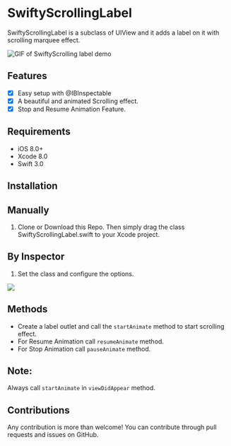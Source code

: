 # SwiftyScrollingLabel
SwiftyScrollingLabel is a subclass of UIView and it  adds a label on it with scrolling marquee effect.

![GIF of SwiftyScrolling label demo](https://cloud.githubusercontent.com/assets/7422405/25692292/02a0f322-30bf-11e7-9510-d0d3bf942bca.gif)

## Features

- [x] Easy setup with @IBInspectable
- [x] A beautiful and animated Scrolling effect.
- [x] Stop and Resume Animation Feature.

## Requirements

- iOS 8.0+
- Xcode 8.0
- Swift 3.0

## Installation

## Manually
1. Clone or Download this Repo. Then simply drag the class SwiftyScrollingLabel.swift to your Xcode project.

## By Inspector

1. Set the class and configure the options.

<img src = "https://cloud.githubusercontent.com/assets/7422405/25654686/a6012592-300f-11e7-9ec1-575e5ab46c13.png" />

## Methods

- Create a label outlet and call the `startAnimate` method to start scrolling effect.
- For Resume Animation call `resumeAnimate` method.
- For Stop Animation call `pauseAnimate` method.

## Note: 
Always call `startAnimate` in `viewDidAppear` method.

## Contributions

Any contribution is more than welcome! You can contribute through pull requests and issues on GitHub.


  
